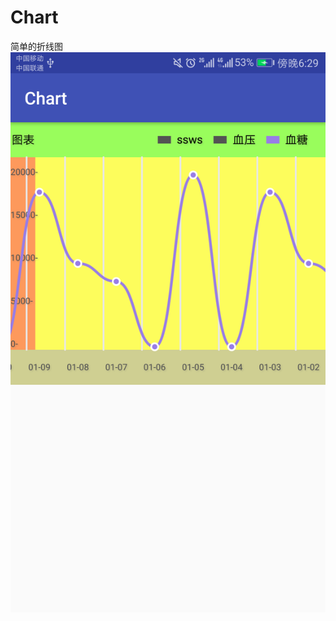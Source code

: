# Chart
简单的折线图
![image](https://github.com/StayHangury/Chart/blob/master/Screenshot_20180403-182927.png)
